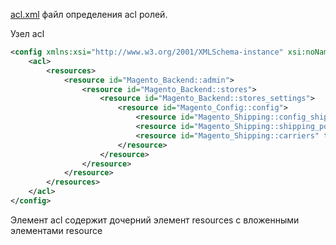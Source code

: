 [acl.xml](https://www.magestore.com/magento-2-tutorial/3194-2/) файл определения acl ролей.

Узел acl

```xml
<config xmlns:xsi="http://www.w3.org/2001/XMLSchema-instance" xsi:noNamespaceSchemaLocation="urn:magento:framework:Acl/etc/acl.xsd">
    <acl>
        <resources>
            <resource id="Magento_Backend::admin">
                <resource id="Magento_Backend::stores">
                    <resource id="Magento_Backend::stores_settings">
                        <resource id="Magento_Config::config">
                            <resource id="Magento_Shipping::config_shipping" title="Shipping Settings Section" translate="title" sortOrder="5" />
                            <resource id="Magento_Shipping::shipping_policy" title="Shipping Policy Parameters Section" translate="title" sortOrder="5" />
                            <resource id="Magento_Shipping::carriers" title="Shipping Methods Section" translate="title" sortOrder="5" />
                        </resource>
                    </resource>
                </resource>
            </resource>
        </resources>
    </acl>
</config>
```

Элемент acl содержит дочерний элемент resources с вложенными элементами resource

